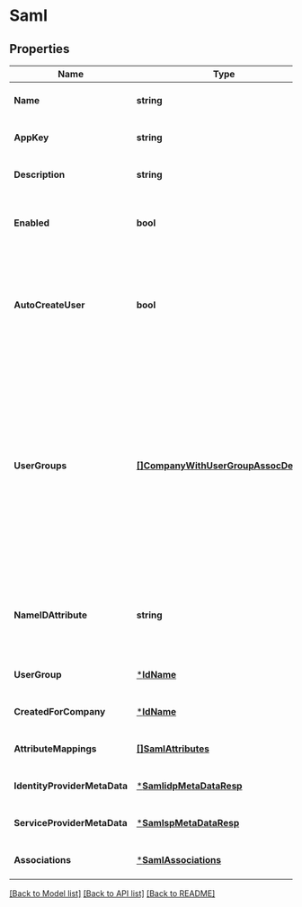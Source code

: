 # Saml

## Properties
Name | Type | Description | Notes
------------ | ------------- | ------------- | -------------
**Name** | **string** | SAML name. | [optional] [default to null]
**AppKey** | **string** | Unique key for the SAML app | [optional] [default to null]
**Description** | **string** | SAML description | [optional] [default to null]
**Enabled** | **bool** | Boolean to indicate whether SAML is enabled. | [optional] [default to null]
**AutoCreateUser** | **bool** | This auto-creates non-existing user if the user detail match with the identity rule. | [optional] [default to null]
**UserGroups** | [**[]CompanyWithUserGroupAssocDetails**](CompanyWithUserGroupAssocDetails.md) | By default, auto-created users will be associated to the Tenant Users group of the company. Add mapping to override this behaviour for a company. | [optional] [default to null]
**NameIDAttribute** | **string** | nameID in SAML assertion subject is used to perform login. | [optional] [default to null]
**UserGroup** | [***IdName**](IdName.md) |  | [optional] [default to null]
**CreatedForCompany** | [***IdName**](IdName.md) |  | [optional] [default to null]
**AttributeMappings** | [**[]SamlAttributes**](SAMLAttributes.md) | attribute mapping details | [optional] [default to null]
**IdentityProviderMetaData** | [***SamlidpMetaDataResp**](SAMLIDPMetaDataResp.md) |  | [optional] [default to null]
**ServiceProviderMetaData** | [***SamlspMetaDataResp**](SAMLSPMetaDataResp.md) |  | [optional] [default to null]
**Associations** | [***SamlAssociations**](SAMLAssociations.md) |  | [optional] [default to null]

[[Back to Model list]](../README.md#documentation-for-models) [[Back to API list]](../README.md#documentation-for-api-endpoints) [[Back to README]](../README.md)

